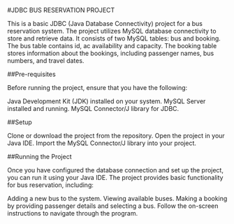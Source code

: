 #JDBC BUS RESERVATION PROJECT

This is a basic JDBC (Java Database Connectivity) project for a bus reservation system. The project utilizes MySQL database connectivity to store and retrieve data. It consists of two MySQL tables: bus and booking. The bus table contains id, ac availability and capacity. The booking table stores information about the bookings, including passenger names, bus numbers, and travel dates.

##Pre-requisites

Before running the project, ensure that you have the following:

Java Development Kit (JDK) installed on your system.
MySQL Server installed and running.
MySQL Connector/J library for JDBC.

##Setup

Clone or download the project from the repository.
Open the project in your Java IDE.
Import the MySQL Connector/J library into your project.

##Running the Project

Once you have configured the database connection and set up the project, you can run it using your Java IDE. The project provides basic functionality for bus reservation, including:

Adding a new bus to the system.
Viewing available buses.
Making a booking by providing passenger details and selecting a bus.
Follow the on-screen instructions to navigate through the program.
